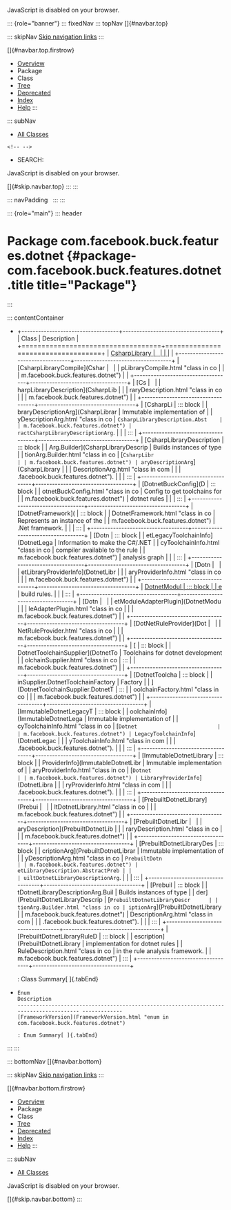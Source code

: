 <div>

JavaScript is disabled on your browser.

</div>

::: {role="banner"}
::: fixedNav
::: topNav
[]{#navbar.top}

::: skipNav
[Skip navigation links](#skip.navbar.top "Skip navigation links")
:::

[]{#navbar.top.firstrow}

-   [Overview](../../../../../index.html)
-   Package
-   Class
-   [Tree](package-tree.html)
-   [Deprecated](../../../../../deprecated-list.html)
-   [Index](../../../../../index-all.html)
-   [Help](../../../../../help-doc.html)
:::

::: subNav
-   [All Classes](../../../../../allclasses.html)

```{=html}
<!-- -->
```
-   SEARCH:

<div>

<div>

JavaScript is disabled on your browser.

</div>

</div>

[]{#skip.navbar.top}
:::
:::

::: navPadding
 
:::
:::

::: {role="main"}
::: header
# Package com.facebook.buck.features.dotnet {#package-com.facebook.buck.features.dotnet .title title="Package"}
:::

::: contentContainer
-   +-----------------------------------+-----------------------------------+
    | Class                             | Description                       |
    +===================================+===================================+
    | [CsharpLibrary                    |                                   |
    | ](CsharpLibrary.html "class in co |                                   |
    | m.facebook.buck.features.dotnet") |                                   |
    +-----------------------------------+-----------------------------------+
    | [CsharpLibraryCompile](Cshar      |                                   |
    | pLibraryCompile.html "class in co |                                   |
    | m.facebook.buck.features.dotnet") |                                   |
    +-----------------------------------+-----------------------------------+
    | [Cs                               |                                   |
    | harpLibraryDescription](CsharpLib |                                   |
    | raryDescription.html "class in co |                                   |
    | m.facebook.buck.features.dotnet") |                                   |
    +-----------------------------------+-----------------------------------+
    | [CsharpLi                         | ::: block                         |
    | braryDescriptionArg](CsharpLibrar | Immutable implementation of       |
    | yDescriptionArg.html "class in co | `CsharpLibraryDescription.Abst    |
    | m.facebook.buck.features.dotnet") | ractCsharpLibraryDescriptionArg`. |
    |                                   | :::                               |
    +-----------------------------------+-----------------------------------+
    | [CsharpLibraryDescription         | ::: block                         |
    | Arg.Builder](CsharpLibraryDescrip | Builds instances of type          |
    | tionArg.Builder.html "class in co | [`CsharpLibr                      |
    | m.facebook.buck.features.dotnet") | aryDescriptionArg`](CsharpLibrary |
    |                                   | DescriptionArg.html "class in com |
    |                                   | .facebook.buck.features.dotnet"). |
    |                                   | :::                               |
    +-----------------------------------+-----------------------------------+
    | [DotnetBuckConfig](D              | ::: block                         |
    | otnetBuckConfig.html "class in co | Config to get toolchains for      |
    | m.facebook.buck.features.dotnet") | dotnet rules                      |
    |                                   | :::                               |
    +-----------------------------------+-----------------------------------+
    | [DotnetFramework](                | ::: block                         |
    | DotnetFramework.html "class in co | Represents an instance of the     |
    | m.facebook.buck.features.dotnet") | .Net framework.                   |
    |                                   | :::                               |
    +-----------------------------------+-----------------------------------+
    | [Dotn                             | ::: block                         |
    | etLegacyToolchainInfo](DotnetLega | Information to make the C#/.NET   |
    | cyToolchainInfo.html "class in co | compiler available to the rule    |
    | m.facebook.buck.features.dotnet") | analysis graph                    |
    |                                   | :::                               |
    +-----------------------------------+-----------------------------------+
    | [Dotn                             |                                   |
    | etLibraryProviderInfo](DotnetLibr |                                   |
    | aryProviderInfo.html "class in co |                                   |
    | m.facebook.buck.features.dotnet") |                                   |
    +-----------------------------------+-----------------------------------+
    | [DotnetModul                      | ::: block                         |
    | e](DotnetModule.html "class in co | A modules that provides .NET      |
    | m.facebook.buck.features.dotnet") | build rules.                      |
    |                                   | :::                               |
    +-----------------------------------+-----------------------------------+
    | [Dotn                             |                                   |
    | etModuleAdapterPlugin](DotnetModu |                                   |
    | leAdapterPlugin.html "class in co |                                   |
    | m.facebook.buck.features.dotnet") |                                   |
    +-----------------------------------+-----------------------------------+
    | [DotNetRuleProvider](Dot          |                                   |
    | NetRuleProvider.html "class in co |                                   |
    | m.facebook.buck.features.dotnet") |                                   |
    +-----------------------------------+-----------------------------------+
    | [                                 | ::: block                         |
    | DotnetToolchainSupplier](DotnetTo | Toolchains for dotnet development |
    | olchainSupplier.html "class in co | :::                               |
    | m.facebook.buck.features.dotnet") |                                   |
    +-----------------------------------+-----------------------------------+
    | [DotnetToolcha                    | ::: block                         |
    | inSupplier.DotnetToolchainFactory | Factory                           |
    | ](DotnetToolchainSupplier.DotnetT | :::                               |
    | oolchainFactory.html "class in co |                                   |
    | m.facebook.buck.features.dotnet") |                                   |
    +-----------------------------------+-----------------------------------+
    | [ImmutableDotnetLegacyT           | ::: block                         |
    | oolchainInfo](ImmutableDotnetLega | Immutable implementation of       |
    | cyToolchainInfo.html "class in co | [`Dotnet                          |
    | m.facebook.buck.features.dotnet") | LegacyToolchainInfo`](DotnetLegac |
    |                                   | yToolchainInfo.html "class in com |
    |                                   | .facebook.buck.features.dotnet"). |
    |                                   | :::                               |
    +-----------------------------------+-----------------------------------+
    | [ImmutableDotnetLibrary           | ::: block                         |
    | ProviderInfo](ImmutableDotnetLibr | Immutable implementation of       |
    | aryProviderInfo.html "class in co | [`Dotnet                          |
    | m.facebook.buck.features.dotnet") | LibraryProviderInfo`](DotnetLibra |
    |                                   | ryProviderInfo.html "class in com |
    |                                   | .facebook.buck.features.dotnet"). |
    |                                   | :::                               |
    +-----------------------------------+-----------------------------------+
    | [PrebuiltDotnetLibrary](Prebui    |                                   |
    | ltDotnetLibrary.html "class in co |                                   |
    | m.facebook.buck.features.dotnet") |                                   |
    +-----------------------------------+-----------------------------------+
    | [PrebuiltDotnetLibr               |                                   |
    | aryDescription](PrebuiltDotnetLib |                                   |
    | raryDescription.html "class in co |                                   |
    | m.facebook.buck.features.dotnet") |                                   |
    +-----------------------------------+-----------------------------------+
    | [PrebuiltDotnetLibraryDes         | ::: block                         |
    | criptionArg](PrebuiltDotnetLibrar | Immutable implementation of       |
    | yDescriptionArg.html "class in co | `PrebuiltDotn                     |
    | m.facebook.buck.features.dotnet") | etLibraryDescription.AbstractPreb |
    |                                   | uiltDotnetLibraryDescriptionArg`. |
    |                                   | :::                               |
    +-----------------------------------+-----------------------------------+
    | [Prebuil                          | ::: block                         |
    | tDotnetLibraryDescriptionArg.Buil | Builds instances of type          |
    | der](PrebuiltDotnetLibraryDescrip | [`PrebuiltDotnetLibraryDescr      |
    | tionArg.Builder.html "class in co | iptionArg`](PrebuiltDotnetLibrary |
    | m.facebook.buck.features.dotnet") | DescriptionArg.html "class in com |
    |                                   | .facebook.buck.features.dotnet"). |
    |                                   | :::                               |
    +-----------------------------------+-----------------------------------+
    | [PrebuiltDotnetLibraryRuleD       | ::: block                         |
    | escription](PrebuiltDotnetLibrary | implementation for dotnet rules   |
    | RuleDescription.html "class in co | in the rule analysis framework.   |
    | m.facebook.buck.features.dotnet") | :::                               |
    +-----------------------------------+-----------------------------------+

    : Class Summary[ ]{.tabEnd}

-   
      Enum                                                                                    Description
      --------------------------------------------------------------------------------------- -------------
      [FrameworkVersion](FrameworkVersion.html "enum in com.facebook.buck.features.dotnet")    

      : Enum Summary[ ]{.tabEnd}
:::
:::

::: bottomNav
[]{#navbar.bottom}

::: skipNav
[Skip navigation links](#skip.navbar.bottom "Skip navigation links")
:::

[]{#navbar.bottom.firstrow}

-   [Overview](../../../../../index.html)
-   Package
-   Class
-   [Tree](package-tree.html)
-   [Deprecated](../../../../../deprecated-list.html)
-   [Index](../../../../../index-all.html)
-   [Help](../../../../../help-doc.html)
:::

::: subNav
-   [All Classes](../../../../../allclasses.html)

<div>

<div>

JavaScript is disabled on your browser.

</div>

</div>

[]{#skip.navbar.bottom}
:::

